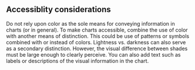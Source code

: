 ## Accessiblity considerations

Do not rely upon color as the sole means for conveying information in charts (or in general). To make charts accessible, combine the use of color with another means of distinction. This could be use of patterns or symbols combined with or instead of colors. Lightness vs. darkness can also serve as a secondary distinction. However, the visual difference between shades must be large enough to clearly perceive. You can also add text such as labels or descriptions of the visual information in the chart.
